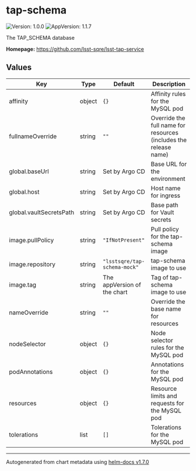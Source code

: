 # tap-schema

![Version: 1.0.0](https://img.shields.io/badge/Version-1.0.0-informational?style=flat-square) ![AppVersion: 1.1.7](https://img.shields.io/badge/AppVersion-1.1.7-informational?style=flat-square)

The TAP_SCHEMA database

**Homepage:** <https://github.com/lsst-sqre/lsst-tap-service>

## Values

| Key | Type | Default | Description |
|-----|------|---------|-------------|
| affinity | object | `{}` | Affinity rules for the MySQL pod |
| fullnameOverride | string | `""` | Override the full name for resources (includes the release name) |
| global.baseUrl | string | Set by Argo CD | Base URL for the environment |
| global.host | string | Set by Argo CD | Host name for ingress |
| global.vaultSecretsPath | string | Set by Argo CD | Base path for Vault secrets |
| image.pullPolicy | string | `"IfNotPresent"` | Pull policy for the tap-schema image |
| image.repository | string | `"lsstsqre/tap-schema-mock"` | tap-schema image to use |
| image.tag | string | The appVersion of the chart | Tag of tap-schema image to use |
| nameOverride | string | `""` | Override the base name for resources |
| nodeSelector | object | `{}` | Node selector rules for the MySQL pod |
| podAnnotations | object | `{}` | Annotations for the MySQL pod |
| resources | object | `{}` | Resource limits and requests for the MySQL pod |
| tolerations | list | `[]` | Tolerations for the MySQL pod |

----------------------------------------------
Autogenerated from chart metadata using [helm-docs v1.7.0](https://github.com/norwoodj/helm-docs/releases/v1.7.0)
